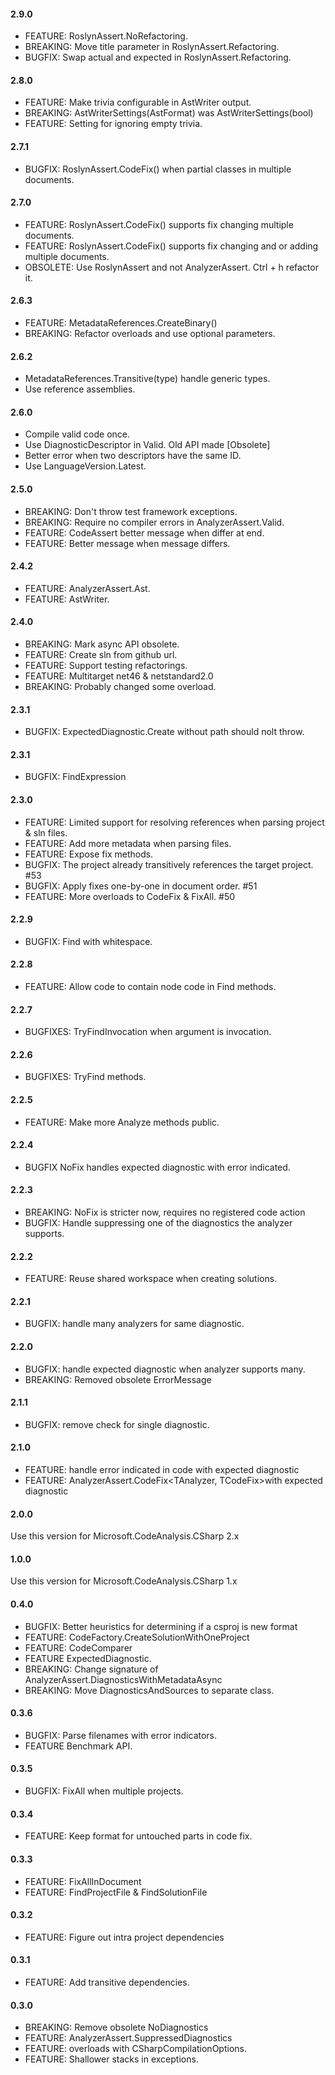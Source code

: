 #### 2.9.0
* FEATURE: RoslynAssert.NoRefactoring.
* BREAKING: Move title parameter in RoslynAssert.Refactoring.
* BUGFIX: Swap actual and expected in RoslynAssert.Refactoring.

#### 2.8.0
* FEATURE: Make trivia configurable in AstWriter output.
* BREAKING: AstWriterSettings(AstFormat) was AstWriterSettings(bool)
* FEATURE: Setting for ignoring empty trivia.

#### 2.7.1
* BUGFIX: RoslynAssert.CodeFix() when partial classes in multiple documents.

#### 2.7.0
* FEATURE: RoslynAssert.CodeFix() supports fix changing multiple documents.
* FEATURE: RoslynAssert.CodeFix() supports fix changing and or adding multiple documents.
* OBSOLETE: Use RoslynAssert and not AnalyzerAssert. Ctrl + h refactor it.

#### 2.6.3
* FEATURE: MetadataReferences.CreateBinary()
* BREAKING: Refactor overloads and use optional parameters.

#### 2.6.2
* MetadataReferences.Transitive(type) handle generic types.
* Use reference assemblies.

#### 2.6.0
* Compile valid code once.
* Use DiagnosticDescriptor in Valid. Old API made [Obsolete]
* Better error when two descriptors have the same ID.
* Use LanguageVersion.Latest.

#### 2.5.0
* BREAKING: Don't throw test framework exceptions.
* BREAKING: Require no compiler errors in AnalyzerAssert.Valid.
* FEATURE: CodeAssert better message when differ at end.
* FEATURE: Better message when message differs.

#### 2.4.2
* FEATURE: AnalyzerAssert.Ast.
* FEATURE: AstWriter.

#### 2.4.0
* BREAKING: Mark async API obsolete.
* FEATURE: Create sln from github url.
* FEATURE: Support testing refactorings.
* FEATURE: Multitarget net46 & netstandard2.0
* BREAKING: Probably changed some overload.

#### 2.3.1
* BUGFIX: ExpectedDiagnostic.Create without path should nolt throw.

#### 2.3.1
* BUGFIX: FindExpression

#### 2.3.0
* FEATURE: Limited support for resolving references when parsing project & sln files.
* FEATURE: Add more metadata when parsing files.
* FEATURE: Expose fix methods.
* BUGFIX: The project already transitively references the target project. #53
* BUGFIX: Apply fixes one-by-one in document order. #51
* FEATURE: More overloads to CodeFix & FixAll. #50

#### 2.2.9
* BUGFIX: Find with whitespace.

#### 2.2.8
* FEATURE: Allow code to contain node code in Find methods.

#### 2.2.7
* BUGFIXES: TryFindInvocation when argument is invocation.

#### 2.2.6
* BUGFIXES: TryFind methods.

#### 2.2.5
* FEATURE: Make more Analyze methods public.

#### 2.2.4
* BUGFIX NoFix handles expected diagnostic with error indicated.

#### 2.2.3
* BREAKING: NoFix is stricter now, requires no registered code action
* BUGFIX: Handle suppressing one of the diagnostics the analyzer supports.

#### 2.2.2
* FEATURE: Reuse shared workspace when creating solutions.

#### 2.2.1
* BUGFIX: handle many analyzers for same diagnostic.

#### 2.2.0
* BUGFIX: handle expected diagnostic when analyzer supports many.
* BREAKING: Removed obsolete ErrorMessage

#### 2.1.1
* BUGFIX: remove check for single diagnostic.

#### 2.1.0
* FEATURE: handle error indicated in code with expected diagnostic
* FEATURE: AnalyzerAssert.CodeFix<TAnalyzer, TCodeFix>with expected diagnostic

#### 2.0.0
Use this version for Microsoft.CodeAnalysis.CSharp 2.x

#### 1.0.0
Use this version for Microsoft.CodeAnalysis.CSharp 1.x

#### 0.4.0
* BUGFIX: Better heuristics for determining if a csproj is new format
* FEATURE: CodeFactory.CreateSolutionWithOneProject
* FEATURE: CodeComparer
* FEATURE ExpectedDiagnostic.
* BREAKING: Change signature of AnalyzerAssert.DiagnosticsWithMetadataAsync
* BREAKING: Move DiagnosticsAndSources to separate class.

#### 0.3.6
* BUGFIX: Parse filenames with error indicators.
* FEATURE Benchmark API.

#### 0.3.5
* BUGFIX: FixAll when multiple projects.

#### 0.3.4
* FEATURE: Keep format for untouched parts in code fix.

#### 0.3.3
* FEATURE: FixAllInDocument
* FEATURE: FindProjectFile & FindSolutionFile

#### 0.3.2
* FEATURE: Figure out intra project dependencies

#### 0.3.1
* FEATURE: Add transitive dependencies.

#### 0.3.0
* BREAKING: Remove obsolete NoDiagnostics
* FEATURE: AnalyzerAssert.SuppressedDiagnostics
* FEATURE: overloads with CSharpCompilationOptions.
* FEATURE: Shallower stacks in exceptions.

